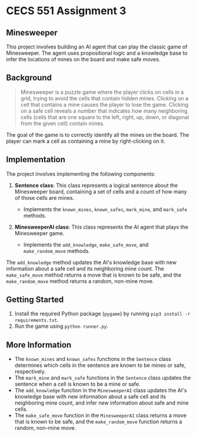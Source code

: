 # CECS 551 Assignment 3

## Minesweeper
This project involves building an AI agent that can play the classic game of Minesweeper. The agent uses propositional logic and a knowledge base to infer the locations of mines on the board and make safe moves.

## Background
>Minesweeper is a puzzle game where the player clicks on cells in a grid, trying to avoid the cells that contain hidden mines. Clicking on a cell that contains a mine causes the player to lose the game. Clicking on a safe cell reveals a number that indicates how many neighboring cells (cells that are one square to the left, right, up, down, or diagonal from the given cell) contain mines.

The goal of the game is to correctly identify all the mines on the board. The player can mark a cell as containing a mine by right-clicking on it.

## Implementation
The project involves implementing the following components:

1. **Sentence class**: This class represents a logical sentence about the Minesweeper board, containing a set of cells and a count of how many of those cells are mines.
   - Implements the `known_mines`, `known_safes`, `mark_mine`, and `mark_safe` methods.

2. **MinesweeperAI class**: This class represents the AI agent that plays the Minesweeper game.
   - Implements the `add_knowledge`, `make_safe_move`, and `make_random_move` methods.

The `add_knowledge` method updates the AI's knowledge base with new information about a safe cell and its neighboring mine count. The `make_safe_move` method returns a move that is known to be safe, and the `make_random_move` method returns a random, non-mine move.

## Getting Started
1. Install the required Python package (`pygame`) by running `pip3 install -r requirements.txt`.
3. Run the game using `python runner.py`.

## More Information
- The `known_mines` and `known_safes` functions in the `Sentence` class determines which cells in the sentence are known to be mines or safe, respectively.
- The `mark_mine` and `mark_safe` functions in the `Sentence` class updates the sentence when a cell is known to be a mine or safe.
- The `add_knowledge` function in the `MinesweeperAI` class updates the AI's knowledge base with new information about a safe cell and its neighboring mine count, and infer new information about safe and mine cells.
- The `make_safe_move` function in the `MinesweeperAI` class returns a move that is known to be safe, and the `make_random_move` function returns a random, non-mine move.